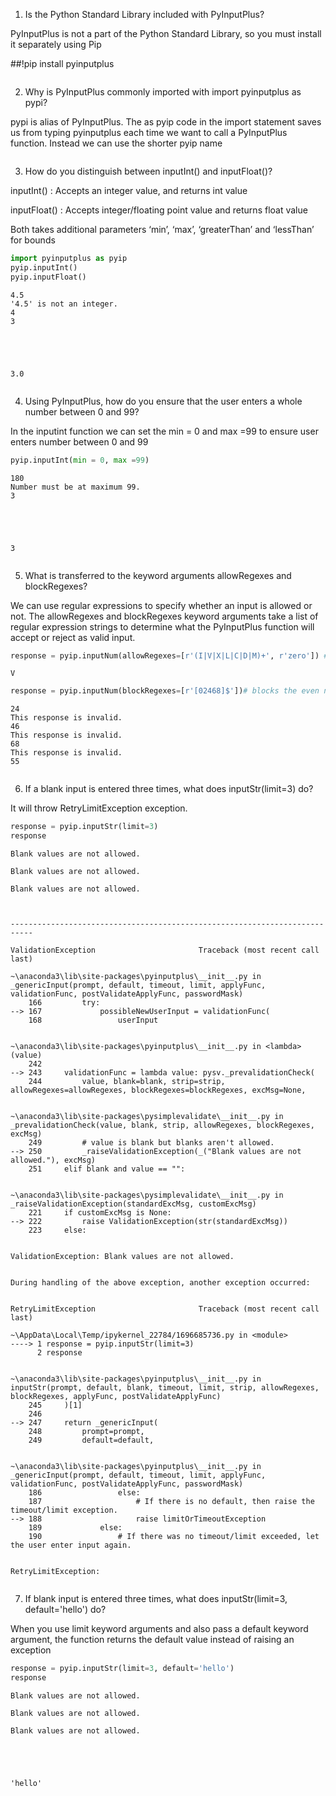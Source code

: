 1. Is the Python Standard Library included with PyInputPlus?

PyInputPlus is not a part of the Python Standard Library, so you must install it separately using Pip

##!pip install pyinputplus


```python

```

2. Why is PyInputPlus commonly imported with import pyinputplus as pypi?


pypi is alias of PyInputPlus.
The as pyip code in the import statement saves us from typing pyinputplus each time we want to call a PyInputPlus function. Instead we can use the shorter pyip name


```python

```

3. How do you distinguish between inputInt() and inputFloat()?


inputInt() : Accepts an integer value, and returns int value
    
inputFloat() : Accepts integer/floating point value and returns float value
    
Both takes additional parameters ‘min’, ‘max’, ‘greaterThan’ and ‘lessThan’  for bounds


```python
import pyinputplus as pyip
pyip.inputInt()
pyip.inputFloat()
```

    4.5
    '4.5' is not an integer.
    4
    3
    




    3.0




```python

```

4. Using PyInputPlus, how do you ensure that the user enters a whole number between 0 and 99?

In the inputint function we can set the min = 0 and max =99 to ensure user enters number between 0 and 99


```python
pyip.inputInt(min = 0, max =99)
```

    180
    Number must be at maximum 99.
    3
    




    3




```python

```

5. What is transferred to the keyword arguments allowRegexes and blockRegexes?


We can use regular expressions to specify whether an input is allowed or not. The allowRegexes and blockRegexes 
keyword arguments take a list of regular expression strings to determine what the PyInputPlus function will accept or 
reject as valid input.


```python
response = pyip.inputNum(allowRegexes=[r'(I|V|X|L|C|D|M)+', r'zero']) # it allowes roman letters as numbers too

```

    V
    


```python
response = pyip.inputNum(blockRegexes=[r'[02468]$'])# blocks the even numbers
```

    24
    This response is invalid.
    46
    This response is invalid.
    68
    This response is invalid.
    55
    


```python

```

6. If a blank input is entered three times, what does inputStr(limit=3) do?


It will throw RetryLimitException exception.


```python
response = pyip.inputStr(limit=3)
response
```

    
    Blank values are not allowed.
    
    Blank values are not allowed.
    
    Blank values are not allowed.
    


    ---------------------------------------------------------------------------

    ValidationException                       Traceback (most recent call last)

    ~\anaconda3\lib\site-packages\pyinputplus\__init__.py in _genericInput(prompt, default, timeout, limit, applyFunc, validationFunc, postValidateApplyFunc, passwordMask)
        166         try:
    --> 167             possibleNewUserInput = validationFunc(
        168                 userInput
    

    ~\anaconda3\lib\site-packages\pyinputplus\__init__.py in <lambda>(value)
        242 
    --> 243     validationFunc = lambda value: pysv._prevalidationCheck(
        244         value, blank=blank, strip=strip, allowRegexes=allowRegexes, blockRegexes=blockRegexes, excMsg=None,
    

    ~\anaconda3\lib\site-packages\pysimplevalidate\__init__.py in _prevalidationCheck(value, blank, strip, allowRegexes, blockRegexes, excMsg)
        249         # value is blank but blanks aren't allowed.
    --> 250         _raiseValidationException(_("Blank values are not allowed."), excMsg)
        251     elif blank and value == "":
    

    ~\anaconda3\lib\site-packages\pysimplevalidate\__init__.py in _raiseValidationException(standardExcMsg, customExcMsg)
        221     if customExcMsg is None:
    --> 222         raise ValidationException(str(standardExcMsg))
        223     else:
    

    ValidationException: Blank values are not allowed.

    
    During handling of the above exception, another exception occurred:
    

    RetryLimitException                       Traceback (most recent call last)

    ~\AppData\Local\Temp/ipykernel_22784/1696685736.py in <module>
    ----> 1 response = pyip.inputStr(limit=3)
          2 response
    

    ~\anaconda3\lib\site-packages\pyinputplus\__init__.py in inputStr(prompt, default, blank, timeout, limit, strip, allowRegexes, blockRegexes, applyFunc, postValidateApplyFunc)
        245     )[1]
        246 
    --> 247     return _genericInput(
        248         prompt=prompt,
        249         default=default,
    

    ~\anaconda3\lib\site-packages\pyinputplus\__init__.py in _genericInput(prompt, default, timeout, limit, applyFunc, validationFunc, postValidateApplyFunc, passwordMask)
        186                 else:
        187                     # If there is no default, then raise the timeout/limit exception.
    --> 188                     raise limitOrTimeoutException
        189             else:
        190                 # If there was no timeout/limit exceeded, let the user enter input again.
    

    RetryLimitException: 



```python

```

7. If blank input is entered three times, what does inputStr(limit=3, default='hello') do?


When you use limit keyword arguments and also pass a default keyword argument, the function returns the default value instead of raising an exception



```python
response = pyip.inputStr(limit=3, default='hello')
response
```

    
    Blank values are not allowed.
    
    Blank values are not allowed.
    
    Blank values are not allowed.
    




    'hello'




```python

```
